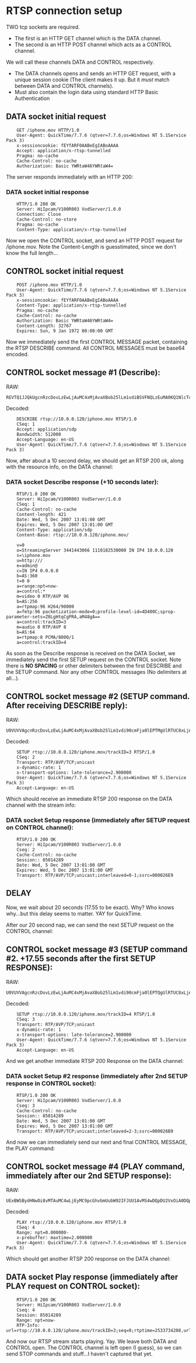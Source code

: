 # RTSP connection setup

TWO tcp sockets are required.   

- The first is an HTTP GET channel which is the DATA channel.
- The second is an HTTP POST channel which acts as a CONTROL channel.

We will call these channels DATA and CONTROL respectively.   

- The DATA channels opens and sends an HTTP GET request, with a unique session cookie (The client makes it up. But it *must* match between DATA and CONTROL channels).   
- Must also contain the login data using standard HTTP Basic Authentication

## DATA socket initial request
```
    GET /iphone.mov HTTP/1.0
    User-Agent: QuickTime/7.7.6 (qtver=7.7.6;os=Windows NT 5.1Service Pack 3)
    x-sessioncookie: fEYfARF0AABeEgIABoAAAA
    Accept: application/x-rtsp-tunnelled
    Pragma: no-cache
    Cache-Control: no-cache
    Authorization: Basic YWRtaW46YWRtaW4=
```

The server responds immediately with an HTTP 200:   

### DATA socket initial response
```
    HTTP/1.0 200 OK
    Server: HiIpcam/V100R003 VodServer/1.0.0
    Connection: Close
    Cache-Control: no-store
    Pragma: no-cache
    Content-Type: application/x-rtsp-tunnelled
```

Now we open the CONTROL socket, and send an HTTP POST request for /iphone.mov. Note the Content-Length is guesstimated, since we don't know the full length...   

## CONTROL socket initial request
```
    POST /iphone.mov HTTP/1.0
    User-Agent: QuickTime/7.7.6 (qtver=7.7.6;os=Windows NT 5.1Service Pack 3)
    x-sessioncookie: fEYfARF0AABeEgIABoAAAA
    Content-Type: application/x-rtsp-tunnelled
    Pragma: no-cache
    Cache-Control: no-cache
    Authorization: Basic YWRtaW46YWRtaW4=
    Content-Length: 32767
    Expires: Sun, 9 Jan 1972 00:00:00 GMT
```

Now we immediately send the first CONTROL MESSAGE packet, containing the RTSP DESCRIBE command.
All CONTROL MESSAGES must be base64 encoded.   

## CONTROL socket message #1 (Describe):

RAW:   
```
REVTQ1JJQkUgcnRzcDovLzEwLjAuMC4xMjAvaXBob25lLm1vdiBSVFNQLzEuMA0KQ1NlcTogMQ0KQWNjZXB0OiBhcHBsaWNhdGlvbi9zZHANCkJhbmR3aWR0aDogNTEyMDAwDQpBY2NlcHQtTGFuZ3VhZ2U6IGVuLVVTDQpVc2VyLUFnZW50OiBRdWlja1RpbWUvNy43LjYgKHF0dmVyPTcuNy42O29zPVdpbmRvd3MgTlQgNS4xU2VydmljZSBQYWNrIDMpDQoNCg==
```

Decoded:   
```
    DESCRIBE rtsp://10.0.0.120/iphone.mov RTSP/1.0
    CSeq: 1
    Accept: application/sdp
    Bandwidth: 512000
    Accept-Language: en-US
    User-Agent: QuickTime/7.7.6 (qtver=7.7.6;os=Windows NT 5.1Service Pack 3)
```

Now, after about a 10 second delay, we should get an RTSP 200 ok, along with the resource info, on the DATA channel:   

### DATA socket Describe response (+10 seconds later):
```
    RTSP/1.0 200 OK
    Server: HiIpcam/V100R003 VodServer/1.0.0
    CSeq: 1
    Cache-Control: no-cache
    Content-length: 421
    Date: Wed, 5 Dec 2007 13:01:00 GMT
    Expires: Wed, 5 Dec 2007 13:01:00 GMT
    Content-Type: application/sdp
    Content-Base: rtsp://10.0.0.120/iphone.mov/

    v=0
    o=StreamingServer 3441443066 1110182530000 IN IP4 10.0.0.120
    s=\iphone.mov
    u=http:///
    e=admin@
    c=IN IP4 0.0.0.0
    b=AS:360
    t=0 0
    a=range:npt=now-
    a=control:*
    m=video 0 RTP/AVP 96
    b=AS:256
    a=rtpmap:96 H264/90000
    a=fmtp:96 packetization-mode=0;profile-level-id=4D400C;sprop-parameter-sets=Z0LgHtqCgPRA,aM48gA==
    a=control:trackID=3
    m=audio 0 RTP/AVP 8
    b=AS:64
    a=rtpmap:8 PCMA/8000/1
    a=control:trackID=4
```

As soon as the Describe response is received on the DATA Socket, we immediately send the first SETUP request on the CONTROL socket. Note there is **NO SPACING** or other delimiters between the first DESCRIBE and the SETUP command. Nor any other CONTROL messages (No delimiters at all...).   

## CONTROL socket message #2 (SETUP command. After receiving DESCRIBE reply):

RAW:   
```
U0VUVVAgcnRzcDovLzEwLjAuMC4xMjAvaXBob25lLm1vdi90cmFja0lEPTMgUlRTUC8xLjANCkNTZXE6IDINClRyYW5zcG9ydDogUlRQL0FWUC9UQ1A7dW5pY2FzdA0KeC1keW5hbWljLXJhdGU6IDENCngtdHJhbnNwb3J0LW9wdGlvbnM6IGxhdGUtdG9sZXJhbmNlPTIuOTAwMDAwDQpVc2VyLUFnZW50OiBRdWlja1RpbWUvNy43LjYgKHF0dmVyPTcuNy42O29zPVdpbmRvd3MgTlQgNS4xU2VydmljZSBQYWNrIDMpDQpBY2NlcHQtTGFuZ3VhZ2U6IGVuLVVTDQoNCg==
```

Decoded:   
```
    SETUP rtsp://10.0.0.120/iphone.mov/trackID=3 RTSP/1.0
    CSeq: 2
    Transport: RTP/AVP/TCP;unicast
    x-dynamic-rate: 1
    x-transport-options: late-tolerance=2.900000
    User-Agent: QuickTime/7.7.6 (qtver=7.7.6;os=Windows NT 5.1Service Pack 3)
    Accept-Language: en-US
```

Which should receive an immediate RTSP 200 response on the DATA channel with the stream info:   

### DATA socket Setup response (immediately after SETUP request on CONTROL channel):
```
    RTSP/1.0 200 OK
    Server: HiIpcam/V100R003 VodServer/1.0.0
    Cseq: 2
    Cache-Control: no-cache
    Session:: 85014289
    Date: Wed, 5 Dec 2007 13:01:00 GMT
    Expires: Wed, 5 Dec 2007 13:01:00 GMT
    Transport: RTP/AVP/TCP;unicast;interleaved=0-1;ssrc=000026E9
```

## **DELAY**   

Now, we wait about 20 seconds (17.55 to be exact). Why? Who knows why...but this delay seems to matter. YAY for QuickTime.   

After our 20 second nap, we can send the next SETUP request on the CONTROL channel:  

## CONTROL socket message #3 (SETUP command #2. +17.55 seconds after the first SETUP RESPONSE):

RAW:   
```
U0VUVVAgcnRzcDovLzEwLjAuMC4xMjAvaXBob25lLm1vdi90cmFja0lEPTQgUlRTUC8xLjANCkNTZXE6IDMNClRyYW5zcG9ydDogUlRQL0FWUC9UQ1A7dW5pY2FzdA0KeC1keW5hbWljLXJhdGU6IDENCngtdHJhbnNwb3J0LW9wdGlvbnM6IGxhdGUtdG9sZXJhbmNlPTIuOTAwMDAwDQpVc2VyLUFnZW50OiBRdWlja1RpbWUvNy43LjYgKHF0dmVyPTcuNy42O29zPVdpbmRvd3MgTlQgNS4xU2VydmljZSBQYWNrIDMpDQpBY2NlcHQtTGFuZ3VhZ2U6IGVuLVVTDQoNCg==
```

Decoded:   
```
    SETUP rtsp://10.0.0.120/iphone.mov/trackID=4 RTSP/1.0
    CSeq: 3
    Transport: RTP/AVP/TCP;unicast
    x-dynamic-rate: 1
    x-transport-options: late-tolerance=2.900000
    User-Agent: QuickTime/7.7.6 (qtver=7.7.6;os=Windows NT 5.1Service Pack 3)
    Accept-Language: en-US
```

And we get another immediate RTSP 200 Response on the DATA channel:   

### DATA socket Setup #2 response (immediately after 2nd SETUP response in CONTROL socket):   
```
    RTSP/1.0 200 OK
    Server: HiIpcam/V100R003 VodServer/1.0.0
    Cseq: 3
    Cache-Control: no-cache
    Session:: 85014289
    Date: Wed, 5 Dec 2007 13:01:00 GMT
    Expires: Wed, 5 Dec 2007 13:01:00 GMT
    Transport: RTP/AVP/TCP;unicast;interleaved=2-3;ssrc=000026B9
```

And now we can immediately send our next and final CONTROL MESSAGE, the PLAY command:   

## CONTROL socket message #4 (PLAY command, immediately after our 2nd SETUP response):

RAW:   
```
UExBWSBydHNwOi8vMTAuMC4wLjEyMC9pcGhvbmUubW92IFJUU1AvMS4wDQpDU2VxOiA0DQpSYW5nZTogbnB0PTAuMDAwMDAwLQ0KeC1wcmVidWZmZXI6IG1heHRpbWU9Mi4wMDAwMDANClVzZXItQWdlbnQ6IFF1aWNrVGltZS83LjcuNiAocXR2ZXI9Ny43LjY7b3M9V2luZG93cyBOVCA1LjFTZXJ2aWNlIFBhY2sgMykNCg0K
```

Decoded:   
```
    PLAY rtsp://10.0.0.120/iphone.mov RTSP/1.0
    CSeq: 4
    Range: npt=0.000000-
    x-prebuffer: maxtime=2.000000
    User-Agent: QuickTime/7.7.6 (qtver=7.7.6;os=Windows NT 5.1Service Pack 3)
```

Which should get another RTSP 200 response on the DATA channel:      

## DATA socket Play response (immediately after PLAY request on CONTROL socket):
```
    RTSP/1.0 200 OK
    Server: HiIpcam/V100R003 VodServer/1.0.0
    Cseq: 4
    Session: 85014289
    Range: npt=now-
    RTP-Info: url=rtsp://10.0.0.120/iphone.mov/trackID=3;seq=0;rtptime=2533734208,url=rtsp://10.0.0.120/iphone.mov/trackID=4;seq=0;rtptime=988770560
```

And now our RTSP stream starts playing. Yay. We leave both DATA and CONTROL open. The CONTROL channel is left open (I guess), so we can send STOP commands and stuff...I haven't captured that yet.
